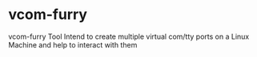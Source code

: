 # vcom-furry
vcom-furry Tool Intend to create multiple virtual com/tty ports on a Linux Machine and help to interact with them
